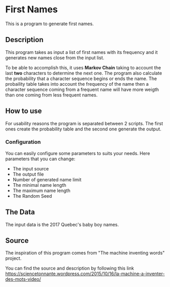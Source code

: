 # First Names

This is a program to generate first names.

## Description

This program takes as input a list of first names with its frequency and it generates new names close from the input list.

To be able to accomplish this, it uses **Markov Chain** taking to account the last **two** characters to determine the next one. The program also calculate the probability that a character sequence begins or ends the name. The probaility table takes into account the frequency of the name then a character sequence coming from a frequent name will have more weigth than one coming from less frequent names.

## How to use

For usability reasons the program is separated between 2 scripts. The first ones create the probability table and the second one generate the output.

### Configuration

You can easily configure some parameters to suits your needs. Here parameters that you can change:

* The input source
* The output file
* Number of generated name limit
* The minimal name length
* The maximum name length
* The Random Seed

## The Data

The input data is the 2017 Quebec's baby boy names.

## Source

The inspiration of this program comes from "The machine inventing words" project.

You can find the source and description by following this link <https://sciencetonnante.wordpress.com/2015/10/16/la-machine-a-inventer-des-mots-video/>
